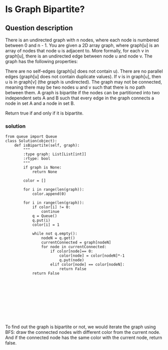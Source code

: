 # Is Graph Bipartite?

## Question description
There is an undirected graph with n nodes, where each node is numbered between 0 and n - 1. You are given a 2D array graph, where graph[u] is an array of nodes that node u is adjacent to. More formally, for each v in graph[u], there is an undirected edge between node u and node v. The graph has the following properties:

There are no self-edges (graph[u] does not contain u).
There are no parallel edges (graph[u] does not contain duplicate values).
If v is in graph[u], then u is in graph[v] (the graph is undirected).
The graph may not be connected, meaning there may be two nodes u and v such that there is no path between them.
A graph is bipartite if the nodes can be partitioned into two independent sets A and B such that every edge in the graph connects a node in set A and a node in set B.

Return true if and only if it is bipartite.
### solution
```
from queue import Queue
class Solution(object):
    def isBipartite(self, graph):
        """
        :type graph: List[List[int]]
        :rtype: bool
        """
        if graph is None:
            return None
        
        color = []
        
        for i in range(len(graph)):
            color.append(0)
        
        for i in range(len(graph)):
            if color[i] != 0:
                continue
            q = Queue()
            q.put(i)
            color[i] = 1
            
            while not q.empty():
                nodeN = q.get()
                currentConnected = graph[nodeN]
                for node in currentConnected:
                    if color[node]== 0:
                        color[node] = color[nodeN]*-1
                        q.put(node)
                    elif color[node] == color[nodeN]:
                        return False
            return False
        
                    
                        
                        
                        
        
        
        
        
        

```

To find out the graph is bipartite or not, we would iterate the graph using BFS: draw the connected nodes with different color from the current node. And if the connected node has the same color with the current node, return false.  